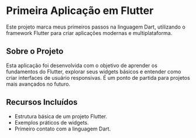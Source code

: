 # Primeira Aplicação em Flutter

Este projeto marca meus primeiros passos na linguagem Dart, utilizando o framework Flutter para criar aplicações modernas e multiplataforma.

## Sobre o Projeto

Esta aplicação foi desenvolvida com o objetivo de aprender os fundamentos do Flutter, explorar seus widgets básicos e entender como criar interfaces de usuário responsivas. É um ponto de partida para projetos mais avançados no futuro.

## Recursos Incluídos

- Estrutura básica de um projeto Flutter.
- Exemplos práticos de widgets.
- Primeiro contato com a linguagem Dart.